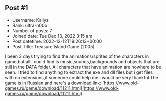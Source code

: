 ## Post #1
- Username: Kailyz
- Rank: ultra-n00b
- Number of posts: 7
- Joined date: Tue Dec 13, 2022 3:15 am
- Post datetime: 2022-12-12T19:26:13+00:00
- Post Title: Treasure Island Game (2005)

I been 3 days trying to find the animations/sprites of the characters in game,but all i could find is music,sounds,backgrounds and objects that are still in the DATA folder. All characters that have animation are nowhere to be seen.
I tried to find anything to extract the exe and dll files but i get files with no extensions,if someone could help me i would be very thankful.The game is in Russian and here's a download link: [https://www.old-games.ru/game/download/11211.html](https://www.old-games.ru/game/download/11211.html)
